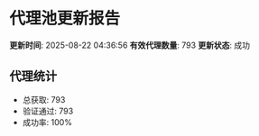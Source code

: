 # 代理池更新报告

**更新时间**: 2025-08-22 04:36:56
**有效代理数量**: 793
**更新状态**:  成功

## 代理统计
- 总获取: 793
- 验证通过: 793
- 成功率: 100%
